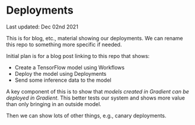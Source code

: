 # Deployments

Last updated: Dec 02nd 2021

This is for blog, etc., material showing our deployments. We can rename this repo to something more specific if needed.

Initial plan is for a blog post linking to this repo that shows:

 - Create a TensorFlow model using Workflows
 - Deploy the model using Deployments
 - Send some inference data to the model

A key component of this is to show that *models created in Gradient can be deployed in Gradient*. This better tests our system and shows more value than only bringing in an outside model.

Then we can show lots of other things, e.g., canary deployments.
